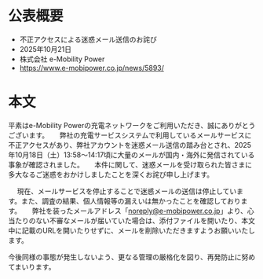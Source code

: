 # 公表概要
- 不正アクセスによる迷惑メール送信のお詫び
- 2025年10月21日
- 株式会社 e-Mobility Power
- https://www.e-mobipower.co.jp/news/5893/

# 本文
平素はe-Mobility Powerの充電ネットワークをご利用いただき、誠にありがとうございます。
　
 弊社の充電サービスシステムで利用しているメールサービスに不正アクセスがあり、弊社アカウントを迷惑メール送信の踏み台とされ、2025年10月18日（土）13:58～14:17頃に大量のメールが国内・海外に発信されている事象が確認されました。
　
 本件に関して、迷惑メールを受け取られた皆さまに多大なるご迷惑をおかけしましたことを深くお詫び申し上げます。

　
 現在、メールサービスを停止することで迷惑メールの送信は停止しています。また、調査の結果、個人情報等の漏えいは無かったことを確認しております。
　
 弊社を装ったメールアドレス「noreply@e-mobipower.co.jp」より、心当たりのない不審なメールが届いていた場合は、添付ファイルを開いたり、本文中に記載のURLを開いたりせずに、メールを削除いただきますようお願いいたします。


 今後同様の事態が発生しないよう、更なる管理の厳格化を図り、再発防止に努めてまいります。
